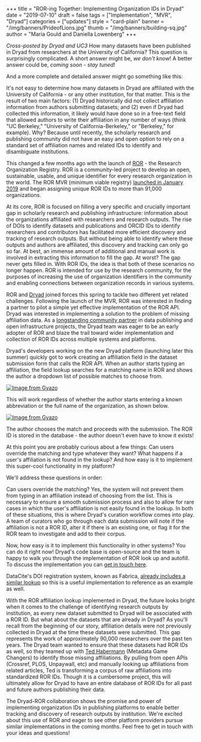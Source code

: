 +++
title = "ROR-ing Together: Implementing Organization IDs in Dryad"
date = "2019-07-10"
draft = false
tags = ["Implementation", "MVR", "Dryad"]
categories = ["updates"]
style = "card-plain"
banner = "/img/banners/PrideofLions.jpg"
thumb = "/img/banners/building-sq.jpg"
author = "Maria Gould and Daniella Lowenberg"
+++

*Cross-posted by Dryad and UC3*
How many datasets have been published in Dryad from researchers at the University of California? This question is surprisingly complicated. A short answer might be, *we don't know*! A better answer could be, *coming soon - stay tuned*!

And a more complete and detailed answer might go something like this:

It's not easy to determine how many datasets in Dryad are affiliated with the University of California - or any other institution, for that matter. This is the result of two main factors: (1) Dryad historically did not collect affiliation information from authors submitting datasets; and (2) even if Dryad had collected this information, it likely would have done so in a free-text field that allowed authors to write their affiliation in any number of ways (think "UC Berkeley," "University of California-Berkeley," or "Berkeley," for example). Why? Because until recently, the scholarly research and publishing community did not have an easy and open option to rely on a standard set of affiliation names and related IDs to identify and disambiguate institutions.

This changed a few months ago with the launch of [ROR](https://ror.org) - the Research Organization Registry. ROR is a community-led project to develop an open, sustainable, usable, and unique identifier for every research organization in the world. The ROR MVR (minimum viable registry) [launched in January 2019](https://ror.org/blog/2019-02-10-announcing-first-ror-prototype/) and began assigning unique ROR IDs to more than 91,000 organizations.

At its core, ROR is focused on filling a very specific and crucially important gap in scholarly research and publishing infrastructure: information about the organizations affiliated with researchers and research outputs. The rise of DOIs to identify datasets and publications and ORCID IDs to identify researchers and contributors has facilitated more efficient discovery and tracking of research outputs. But without being able to identify where these outputs and authors are affiliated, this discovery and tracking can only go so far. At best, an immense amount of additional and manual work is involved in extracting this information to fill the gap. At worst? The gap never gets filled in. With ROR IDs, the idea is that both of these scenarios no longer happen. ROR is intended for use by the research community, for the purposes of increasing the use of organization identifiers in the community and enabling connections between organization records in various systems.

ROR and [Dryad](https://www.datadryad.org) joined forces this spring to tackle two different yet related challenges. Following the launch of the MVR, ROR was interested in finding a partner to pilot a simple yet effective implementation of the ROR API. Dryad was interested in implementing a solution to the problem of missing affiliation data. As a [longstanding community partner](https://blog.datadryad.org/2018/05/30/dryad-partnering-with-cdl-to-accelerate-data-publishing/) in data publishing and open infrastructure projects, the Dryad team was eager to be an early adopter of ROR and blaze the trail toward wider implementation and collection of ROR IDs across multiple systems and platforms.

Dryad's developers working on the new Dryad platform (launching later this summer) quickly got to work creating an affiliation field in the dataset submission form that calls the ROR API. When an author starts typing an affiliation, the field lookup searches for a matching name in ROR and shows the author a dropdown list of possible matches to choose from.

[![Image from Gyazo](https://i.gyazo.com/9a7093ec2d13a10b6d8b53853e02167e.gif)](https://gyazo.com/9a7093ec2d13a10b6d8b53853e02167e)

This will work regardless of whether the author starts entering a known abbreviation or the full name of the organization, as shown below.

[![Image from Gyazo](https://i.gyazo.com/ccd2c12e07263f66929a7a555d562a9a.gif)](https://gyazo.com/ccd2c12e07263f66929a7a555d562a9a)

The author chooses the match and proceeds with the submission. The ROR ID is stored in the database - the author doesn't even have to know it exists!

At this point you are probably curious about a few things: Can users override the matching and type whatever they want? What happens if a user's affiliation is not found in the lookup? And how easy is it to implement this super-cool functionality in my platform?

We'll address these questions in order:

Can users override the matching? Yes, the system will not prevent them from typing in an affiliation instead of choosing from the list. This is necessary to ensure a smooth submission process and also to allow for rare cases in which the user's affiliation is not easily found in the lookup. In both of these situations, this is where Dryad's curation workflow comes into play. A team of curators who go through each data submission will note if the affiliation is not a ROR ID, alter it if there is an existing one, or flag it for the ROR team to investigate and add to their corpus.

Now, how easy is it to implement this functionality in other systems? You can do it right now! Dryad's code base is open-source and the team is happy to walk you through the implementation of ROR look up and autofill. To discuss the implementation you can [get in touch here](mailto:dlowenberg@datadryad.org).

DataCite's DOI registration system, known as Fabrica, [already includes a similar lookup](https://blog.datacite.org/doi-fabrica-form-gets-a-facelift/) so this is a useful implementation to reference as an example as well.

With the ROR affiliation lookup implemented in Dryad, the future looks bright when it comes to the challenge of identifying research outputs by institution, as every new dataset submitted to Dryad will be associated with a ROR ID. But what about the datasets that are already in Dryad? As you'll recall from the beginning of our story, affiliation details were not previously collected in Dryad at the time these datasets were submitted. This gap represents the work of approximately 90,000 researchers over the past ten years. The Dryad team wanted to ensure that these datasets had ROR IDs as well, so they teamed up with [Ted Habermann](https://www.tedhabermann.com/) (Metadata Game Changers) to identify those missing affiliations. By pulling from open APIs (Crossref, PLOS, Unpaywall, etc) and manually looking up affiliations from related articles, Ted is transforming a corpus of raw affiliations into standardized ROR IDs. Though it is a cumbersome project, this will ultimately allow for Dryad to have an entire database of ROR IDs for all past and future authors publishing their data.

The Dryad-ROR collaboration shows the promise and power of implementing organization IDs in publishing platforms to enable better tracking and discovery of research outputs by institution. We're excited about this use of ROR and eager to see other platform providers pursue similar implementations in the coming months. Feel free to get in touch with your ideas and questions!
